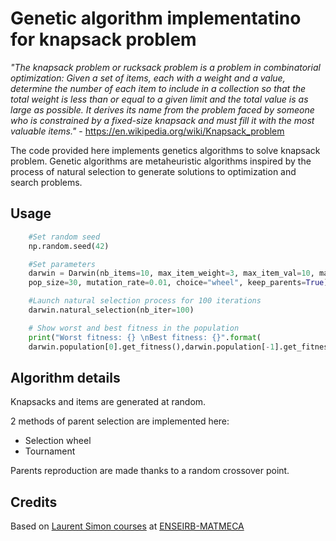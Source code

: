 # Genetic algorithm implementatino for knapsack problem 

<cite>"The knapsack problem or rucksack problem is a problem in combinatorial optimization: Given a set of items, each with a weight and a value, determine the number of each item to include in a collection so that the total weight is less than or equal to a given limit and the total value is as large as possible. It derives its name from the problem faced by someone who is constrained by a fixed-size knapsack and must fill it with the most valuable items."</cite> - https://en.wikipedia.org/wiki/Knapsack_problem

The code provided here implements genetics algorithms to solve knapsack problem. Genetic algorithms are metaheuristic algorithms inspired by the process of natural selection to generate solutions to optimization and search problems.

## Usage
```python
    #Set random seed
    np.random.seed(42)

    #Set parameters
    darwin = Darwin(nb_items=10, max_item_weight=3, max_item_val=10, max_knapsack_weight=20,
    pop_size=30, mutation_rate=0.01, choice="wheel", keep_parents=True)

    #Launch natural selection process for 100 iterations
    darwin.natural_selection(nb_iter=100)

    # Show worst and best fitness in the population
    print("Worst fitness: {} \nBest fitness: {}".format(
    darwin.population[0].get_fitness(),darwin.population[-1].get_fitness()))
```
## Algorithm details
Knapsacks and items are generated at random.

2 methods of parent selection are implemented here: 
* Selection wheel
* Tournament

Parents reproduction are made thanks to a random crossover point.



## Credits
Based on [Laurent Simon courses](https://www.labri.fr/perso/lsimon/ia-2019/recherche/) at [ENSEIRB-MATMECA](https://enseirb-matmeca.bordeaux-inp.fr/fr)  
